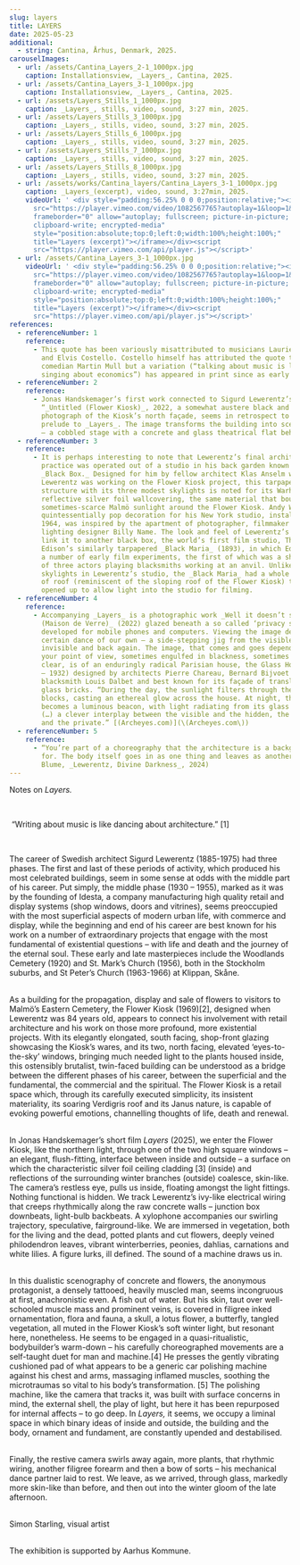 ```yaml
---
slug: layers
title: LAYERS
date: 2025-05-23
additional:
  - string: Cantina, Århus, Denmark, 2025.
carouselImages:
  - url: /assets/Cantina_Layers_2-1_1000px.jpg
    caption: Installationsview, _Layers_, Cantina, 2025.
  - url: /assets/Cantina_Layers_3-1_1000px.jpg
    caption: Installationsview, _Layers_, Cantina, 2025.
  - url: /assets/Layers_Stills_1_1000px.jpg
    caption: _Layers_, stills, video, sound, 3:27 min, 2025.
  - url: /assets/Layers_Stills_3_1000px.jpg
    caption: _Layers_, stills, video, sound, 3:27 min, 2025.
  - url: /assets/Layers_Stills_6_1000px.jpg
    caption: _Layers_, stills, video, sound, 3:27 min, 2025.
  - url: /assets/Layers_Stills_7_1000px.jpg
    caption: _Layers_, stills, video, sound, 3:27 min, 2025.
  - url: /assets/Layers_Stills_8_1000px.jpg
    caption: _Layers_, stills, video, sound, 3:27 min, 2025.
  - url: /assets/works/Cantina_layers/Cantina_Layers_3-1_1000px.jpg
    caption: _Layers_(excerpt), video, sound, 3:27min, 2025.
    videoUrl: ' <div style="padding:56.25% 0 0 0;position:relative;"><iframe
      src="https://player.vimeo.com/video/1082567765?autoplay=1&loop=1&autopause=0&muted=0?badge=0&amp;autopause=0&amp;player_id=0&amp;app_id=58479"
      frameborder="0" allow="autoplay; fullscreen; picture-in-picture;
      clipboard-write; encrypted-media"
      style="position:absolute;top:0;left:0;width:100%;height:100%;"
      title="Layers (excerpt)"></iframe></div><script
      src="https://player.vimeo.com/api/player.js"></script>'
  - url: /assets/Cantina_Layers_3-1_1000px.jpg
    videoUrl: ' <div style="padding:56.25% 0 0 0;position:relative;"><iframe
      src="https://player.vimeo.com/video/1082567765?autoplay=1&loop=1&autopause=0&muted=0&controls=0?badge=0&amp;autopause=0&amp;player_id=0&amp;app_id=58479"
      frameborder="0" allow="autoplay; fullscreen; picture-in-picture;
      clipboard-write; encrypted-media"
      style="position:absolute;top:0;left:0;width:100%;height:100%;"
      title="Layers (excerpt)"></iframe></div><script
      src="https://player.vimeo.com/api/player.js"></script>'
references:
  - referenceNumber: 1
    reference:
      - This quote has been variously misattributed to musicians Laurie Anderson
        and Elvis Costello. Costello himself has attributed the quote to the
        comedian Martin Mull but a variation (“talking about music is like
        singing about economics”) has appeared in print since as early as 1918.
  - referenceNumber: 2
    reference:
      - Jonas Handskemager’s first work connected to Sigurd Lewerentz’s building
        “_Untitled (Flower Kiosk)_, 2022, a somewhat austere black and white
        photograph of the Kiosk’s north façade, seems in retrospect to be a
        prelude to _Layers_. The image transforms the building into scenography
        – a cobbled stage with a concrete and glass theatrical flat behind.
  - referenceNumber: 3
    reference:
      - It is perhaps interesting to note that Lewerentz’s final architectural
        practice was operated out of a studio in his back garden known as the
        _Black Box._ Designed for him by fellow architect Klas Anselm while
        Lewerentz was working on the Flower Kiosk project, this tarpaper-clad
        structure with its three modest skylights is noted for its Warholesque
        reflective silver foil wallcovering, the same material that bounces the
        sometimes-scarce Malmö sunlight around the Flower Kiosk. Andy Warhol’s
        quintessentially pop decoration for his New York studio, installed in
        1964, was inspired by the apartment of photographer, filmmaker and
        lighting designer Billy Name. The look and feel of Lewerentz’s studio
        link it to another black box, the world’s first film studio, Thomas
        Edison’s similarly tarpapered _Black Maria_ (1893), in which Edison made
        a number of early film experiments, the first of which was a short film
        of three actors playing blacksmiths working at an anvil. Unlike the
        skylights in Lewerentz’s studio, the _Black Maria_ had a whole section
        of roof (reminiscent of the sloping roof of the Flower Kiosk) that
        opened up to allow light into the studio for filming.
  - referenceNumber: 4
    reference:
      - Accompanying _Layers_ is a photographic work _Well it doesn’t see you
        (Maison de Verre)_ (2022) glazed beneath a so called ‘privacy screen’
        developed for mobile phones and computers. Viewing the image demands a
        certain dance of our own – a side-stepping jig from the visible to the
        invisible and back again. The image, that comes and goes depending on
        your point of view, sometimes engulfed in blackness, sometimes crystal
        clear, is of an enduringly radical Parisian house, the Glass House (1928
        – 1932) designed by architects Pierre Chareau, Bernard Bijvoet and
        blacksmith Louis Dalbet and best known for its façade of translucent
        glass bricks. “During the day, the sunlight filters through the glass
        blocks, casting an ethereal glow across the house. At night, the house
        becomes a luminous beacon, with light radiating from its glass façade
        (…) a clever interplay between the visible and the hidden, the public
        and the private.” [(Archeyes.com)](\(Archeyes.com\))
  - referenceNumber: 5
    reference:
      - “You’re part of a choreography that the architecture is a background
        for. The body itself goes in as one thing and leaves as another” (Sven
        Blume, _Lewerentz, Divine Darkness_, 2024)
---
```

<p>Notes on <em>Layers.</em></p><p><br></p><p>&nbsp;“Writing about music is like dancing about architecture.”&nbsp;[1]</p><p><br></p><p>The career of Swedish architect Sigurd Lewerentz (1885-1975) had three phases. The first and last of these periods of activity, which produced his most celebrated buildings, seem in some sense at odds with the middle part of his career. Put simply, the middle phase (1930 – 1955), marked as it was by the founding of Idesta<em>,</em> a company manufacturing high quality retail and display systems (shop windows, doors and vitrines), seems preoccupied with the most superficial aspects of modern urban life, with commerce and display, while the beginning and end of his career are best known for his work on a number of extraordinary projects that engage with the most fundamental of existential questions – with life and death and the journey of the eternal soul. These early and late masterpieces include the Woodlands Cemetery (1920) and St. Mark’s Church (1956), both in the Stockholm suburbs, and St Peter’s Church (1963-1966) at Klippan, Skåne.&nbsp;<br><br></p><p>As a building for the propagation, display and sale of flowers to visitors to Malmö’s Eastern Cemetery, the Flower Kiosk (1969)[2], designed when Lewerentz was 84 years old, appears to connect his involvement with retail architecture and his work on those more profound, more existential projects. With its elegantly elongated, south facing, shop-front glazing showcasing the Kiosk’s wares, and its two, north facing, elevated ‘eyes-to-the-sky’ windows, bringing much needed light to the plants housed inside, this ostensibly brutalist, twin-faced building can be understood as a bridge between the different phases of his career, between the superficial and the fundamental, the commercial and the spiritual. The Flower Kiosk is a retail space which, through its carefully executed simplicity, its insistent materiality, its soaring Verdigris roof and its Janus nature, is capable of evoking powerful emotions, channelling thoughts of life, death and renewal.<br><br></p><p>In Jonas Handskemager’s short film <em>Layers </em>(2025), we enter the Flower Kiosk, like the northern light, through one of the two high square windows – an elegant, flush-fitting, interface between inside and outside – a surface on which the characteristic silver foil ceiling cladding [3] (inside) and reflections of the surrounding winter branches (outside) coalesce, skin-like. The camera’s restless eye, pulls us inside, floating amongst the light fittings. Nothing functional is hidden. We track Lewerentz’s ivy-like electrical wiring that creeps rhythmically along the raw concrete walls – junction box downbeats, light-bulb backbeats. A xylophone accompanies our swirling trajectory, speculative, fairground-like. We are immersed in vegetation, both for the living and the dead, potted plants and cut flowers, deeply veined philodendron leaves, vibrant winterberries, peonies, dahlias, carnations and white lilies. A figure lurks, ill defined. The sound of a machine draws us in.&nbsp;</p><p><br>In this dualistic scenography of concrete and flowers, the anonymous protagonist, a densely tattooed, heavily muscled man, seems incongruous at first, anachronistic even. A fish out of water. But his skin, taut over well-schooled muscle mass and prominent veins, is covered in filigree inked ornamentation, flora and fauna, a skull, a lotus flower, a butterfly, tangled vegetation, all muted in the Flower Kiosk’s soft winter light, but resonant here, nonetheless. He seems to be engaged in a quasi-ritualistic, bodybuilder’s warm-down – his carefully choreographed movements are a self-taught duet for man and machine.[4] He presses the gently vibrating cushioned pad of what appears to be a generic car polishing machine against his chest and arms, massaging inflamed muscles, soothing the microtraumas so vital to his body’s transformation. [5] The polishing machine, like the camera that tracks it, was built with surface concerns in mind, the external shell, the play of light, but here it has been repurposed for internal affects – to go deep. In <em>Layers,</em> it seems, we occupy a liminal space in which binary ideas of inside and outside, the building and the body, ornament and fundament, are constantly upended and destabilised.&nbsp;</p><p><br>Finally, the restive camera swirls away again, more plants, that rhythmic wiring, another filigree forearm and then a bow of sorts – his mechanical dance partner laid to rest. We leave, as we arrived, through glass, markedly more skin-like than before, and then out into the winter gloom of the late afternoon.</p><p><br>Simon Starling, visual artist</p><p><br>The exhibition is supported by Aarhus Kommune.</p>